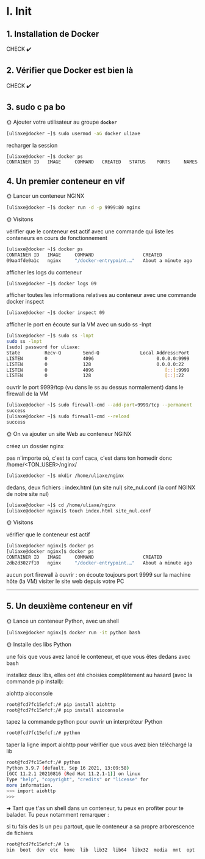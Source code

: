 # I. Init

## 1. Installation de Docker

CHECK ✔️

## 2. Vérifier que Docker est bien là

CHECK ✔️

## 3. sudo c pa bo

🌞 Ajouter votre utilisateur au groupe **``docker``**

```bash
[uliaxe@docker ~]$ sudo usermod -aG docker uliaxe
```

recharger la session

```bash
[uliaxe@docker ~]$ docker ps
CONTAINER ID   IMAGE     COMMAND   CREATED   STATUS    PORTS     NAMES
```

## 4. Un premier conteneur en vif

🌞 Lancer un conteneur NGINX

```bash
[uliaxe@docker ~]$ docker run -d -p 9999:80 nginx
```

🌞 Visitons

vérifier que le conteneur est actif avec une commande qui liste les conteneurs en cours de fonctionnement

```bash
[uliaxe@docker ~]$ docker ps
CONTAINER ID   IMAGE     COMMAND                  CREATED              STATUS              PORTS                                   NAMES
09aa4fde0a1c   nginx     "/docker-entrypoint.…"   About a minute ago   Up About a minute   0.0.0.0:9999->80/tcp, :::9999->80/tcp   thirsty_sanderson
```

afficher les logs du conteneur

```bash
[uliaxe@docker ~]$ docker logs 09
```

afficher toutes les informations relatives au conteneur avec une commande docker inspect

```bash
[uliaxe@docker ~]$ docker inspect 09
```

afficher le port en écoute sur la VM avec un sudo ss -lnpt

```bash
[uliaxe@docker ~]$ sudo ss -lnpt
sudo ss -lnpt
[sudo] password for uliaxe:
State         Recv-Q        Send-Q               Local Address:Port                 Peer Address:Port        Process
LISTEN        0             4096                       0.0.0.0:9999                      0.0.0.0:*            users:(("docker-proxy",pid=4183,fd=4))
LISTEN        0             128                        0.0.0.0:22                        0.0.0.0:*            users:(("sshd",pid=688,fd=3))
LISTEN        0             4096                          [::]:9999                         [::]:*            users:(("docker-proxy",pid=4188,fd=4))
LISTEN        0             128                           [::]:22                           [::]:*            users:(("sshd",pid=688,fd=4))
```

ouvrir le port 9999/tcp (vu dans le ss au dessus normalement) dans le firewall de la VM

```bash
[uliaxe@docker ~]$ sudo firewall-cmd --add-port=9999/tcp --permanent
success
[uliaxe@docker ~]$ sudo firewall-cmd --reload
success
```

🌞 On va ajouter un site Web au conteneur NGINX

créez un dossier nginx

pas n'importe où, c'est ta conf caca, c'est dans ton homedir donc /home/<TON_USER>/nginx/

```bash
[uliaxe@docker ~]$ mkdir /home/uliaxe/nginx
```

dedans, deux fichiers : index.html (un site nul) site_nul.conf (la conf NGINX de notre site nul)

```bash
[uliaxe@docker ~]$ cd /home/uliaxe/nginx
[uliaxe@docker nginx]$ touch index.html site_nul.conf
```

🌞 Visitons

vérifier que le conteneur est actif

```bash
[uliaxe@docker nginx]$ docker ps
[uliaxe@docker nginx]$ docker ps
CONTAINER ID   IMAGE     COMMAND                  CREATED              STATUS              PORTS                                               NAMES
2db2d3027f10   nginx     "/docker-entrypoint.…"   About a minute ago   Up About a minute   80/tcp, 0.0.0.0:9999->8080/tcp, :::9999->8080/tcp   nice_wiles
```

aucun port firewall à ouvrir : on écoute toujours port 9999 sur la machine hôte (la VM)
visiter le site web depuis votre PC

---

## 5. Un deuxième conteneur en vif

🌞 Lance un conteneur Python, avec un shell

```bash
[uliaxe@docker nginx]$ docker run -it python bash
```

🌞 Installe des libs Python

une fois que vous avez lancé le conteneur, et que vous êtes dedans avec bash

installez deux libs, elles ont été choisies complètement au hasard (avec la commande pip install):

aiohttp
aioconsole

```bash
root@fcd7fc15efcf:/# pip install aiohttp
root@fcd7fc15efcf:/# pip install aioconsole
```

tapez la commande python pour ouvrir un interpréteur Python

```bash
root@fcd7fc15efcf:/# python
```

taper la ligne import aiohttp pour vérifier que vous avez bien téléchargé la lib

```bash
root@fcd7fc15efcf:/# python
Python 3.9.7 (default, Sep 16 2021, 13:09:58)
[GCC 11.2.1 20210816 (Red Hat 11.2.1-1)] on linux
Type "help", "copyright", "credits" or "license" for
more information.
>>> import aiohttp
>>>
```

➜ Tant que t'as un shell dans un conteneur, tu peux en profiter pour te balader. Tu peux notamment remarquer :

si tu fais des ls un peu partout, que le conteneur a sa propre arborescence de fichiers

```bash
root@fcd7fc15efcf:/# ls
bin  boot  dev  etc  home  lib  lib32  lib64  libx32  media  mnt  opt  proc  root  run  sbin  srv  sys  tmp  usr  var
```
